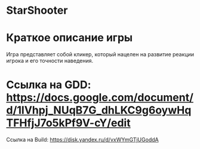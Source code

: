 # StarShooter
# Краткое описание игры
  Игра представляет собой кликер, который нацелен на развитие реакции игрока и его точности наведения. 
# Ссылка на GDD: https://docs.google.com/document/d/1IVhpj_NUqB7G_dhLKC9g6oywHqTFHfjJ7o5kPf9V-cY/edit
Ссылка на Build: https://disk.yandex.ru/d/vxWYmGTjUGoddA

